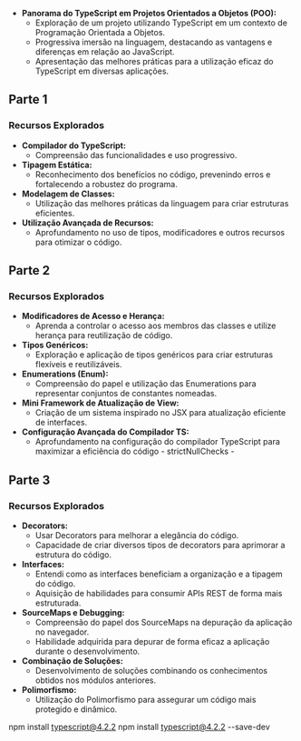 - **Panorama do TypeScript em Projetos Orientados a Objetos (POO):**
  - Exploração de um projeto utilizando TypeScript em um contexto de Programação Orientada a Objetos.
  - Progressiva imersão na linguagem, destacando as vantagens e diferenças em relação ao JavaScript.
  - Apresentação das melhores práticas para a utilização eficaz do TypeScript em diversas aplicações.


## Parte 1

### Recursos Explorados
- **Compilador do TypeScript:**
  - Compreensão das funcionalidades e uso progressivo.
- **Tipagem Estática:**
  - Reconhecimento dos benefícios no código, prevenindo erros e fortalecendo a robustez do programa.
- **Modelagem de Classes:**
  - Utilização das melhores práticas da linguagem para criar estruturas eficientes.
- **Utilização Avançada de Recursos:**
  - Aprofundamento no uso de tipos, modificadores e outros recursos para otimizar o código.


## Parte 2

### Recursos Explorados

- **Modificadores de Acesso e Herança:**
  - Aprenda a controlar o acesso aos membros das classes e utilize herança para reutilização de código.
- **Tipos Genéricos:**
  - Exploração e aplicação de tipos genéricos para criar estruturas flexíveis e reutilizáveis.
- **Enumerations (Enum):**
  - Compreensão do papel e utilização das Enumerations para representar conjuntos de constantes nomeadas.
- **Mini Framework de Atualização de View:**
  - Criação de um sistema inspirado no JSX para atualização eficiente de interfaces.
- **Configuração Avançada do Compilador TS:**
  - Aprofundamento na configuração do compilador TypeScript para maximizar a eficiência do código - strictNullChecks -


## Parte 3

### Recursos Explorados

- **Decorators:**
  - Usar Decorators para melhorar a elegância do código.
  - Capacidade de criar diversos tipos de decorators para aprimorar a estrutura do código.
- **Interfaces:**
  - Entendi como as interfaces beneficiam a organização e a tipagem do código.
  - Aquisição de habilidades para consumir APIs REST de forma mais estruturada.
- **SourceMaps e Debugging:**
  - Compreensão do papel dos SourceMaps na depuração da aplicação no navegador.
  - Habilidade adquirida para depurar de forma eficaz a aplicação durante o desenvolvimento.
- **Combinação de Soluções:**
  - Desenvolvimento de soluções combinando os conhecimentos obtidos nos módulos anteriores.
- **Polimorfismo:**
  - Utilização do Polimorfismo para assegurar um código mais protegido e dinâmico.


npm install typescript@4.2.2
npm install typescript@4.2.2 --save-dev